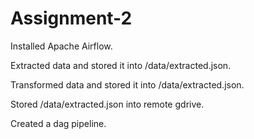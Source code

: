 # Assignment-2

Installed Apache Airflow.  

Extracted data and stored it into /data/extracted.json.  

Transformed data and stored it into /data/extracted.json.  

Stored /data/extracted.json into remote gdrive.  

Created a dag pipeline.  